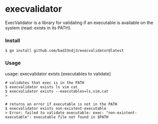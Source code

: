 # execvalidator

ExecValidator is a library for validating if an executable is available on the system (read: exists in its PATH).

### Install

```shell
$ go install github.com/bad33ndj3/execvalidator@latest
```

### Usage

usage: execvalidator exists [executables to validate]

```shell
# validates that exec is in the PATH
$ execvalidator exists ls vim cat
$ execvalidator exists --executables=ls,vim,cat
>

# returns an error if executable is not in the PATH
$ execvalidator exists non-existent-executable
> Error: failed to validate executable: exec: "non-existent-executable": executable file not found in $PATH
```  

